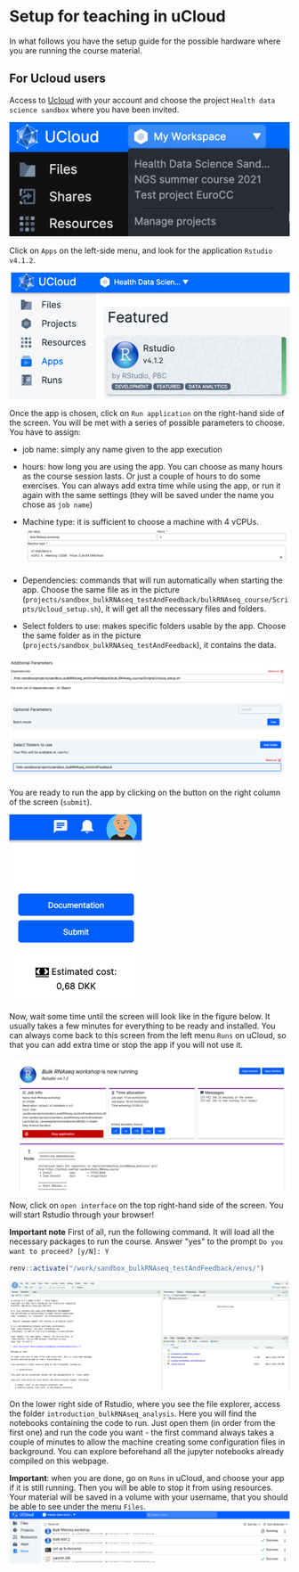 # Setup for teaching in uCloud

In what follows you have the setup guide for the possible hardware where you are running the course material.

## For Ucloud users

Access to [Ucloud](https://cloud.sdu.dk) with your account and choose the project `Health data science sandbox` where you have been invited.

![](./img/02_setup/chooseProject.png)

Click on `Apps` on the left-side menu, and look for the application `Rstudio v4.1.2`.

![](./img/02_setup/chooseRstudio.png)

Once the app is chosen, click on `Run application` on the right-hand side of the screen. You will be met with a series of possible parameters to choose. You have to assign:

- job name: simply any name given to the app execution
- hours: how long you are using the app. You can choose as many hours as the course session lasts. Or just a couple of hours to do some exercises. You can always add extra time while using the app, or run it again with the same settings (they will be saved under the name you chose as `job name`)
- Machine type: it is sufficient to choose a machine with 4 vCPUs.
![](./img/02_setup/chooseCPU.png)

- Dependencies: commands that will run automatically when starting the app. Choose the same file as in the picture (`projects/sandbox_bulkRNAseq_testAndFeedback/bulkRNAseq_course/Scripts/Ucloud_setup.sh`), it will get all the necessary files and folders.

- Select folders to use: makes specific folders usable by the app. Choose the same folder as in the picture (`projects/sandbox_bulkRNAseq_testAndFeedback`), it contains the data.

![](./img/02_setup/chooseOptional.png)

You are ready to run the app by clicking on the button on the right column of the screen (`submit`).

![](./img/02_setup/submit.png)

Now, wait some time until the screen will look like in the figure below. It usually takes a few minutes for everything to be ready and installed. You can always come back to this screen from the left menu `Runs` on uCloud, so that you can add extra time or stop the app if you will not use it.

![](./img/02_setup/startapp.png)

Now, click on `open interface` on the top right-hand side of the screen. You will start Rstudio through your browser!

**Important note** First of all, run the following command. It will load all the necessary packages to run the course. Answer "yes" to the prompt `Do you want to proceed? [y/N]: Y`

``` R
renv::activate("/work/sandbox_bulkRNAseq_testAndFeedback/envs/")
```

![](./img/02_setup/activateEnv.png)


On the lower right side of Rstudio, where you see the file explorer, access the folder `introduction_bulkRNAseq_analysis`. Here you will find the notebooks containing the code to run. Just open them (in order from the first one) and run the code you want - the first command always takes a couple of minutes to allow the machine creating some configuration files in background. You can explore beforehand all the jupyter notebooks already compiled on this webpage.

**Important**: when you are done, go on `Runs` in uCloud, and choose your app if it is still running. Then you will be able to stop it from using resources. Your material will be saved in a volume with your username, that you should be able to see under the menu `Files`.
![](./img/02_setup/stop.png)
